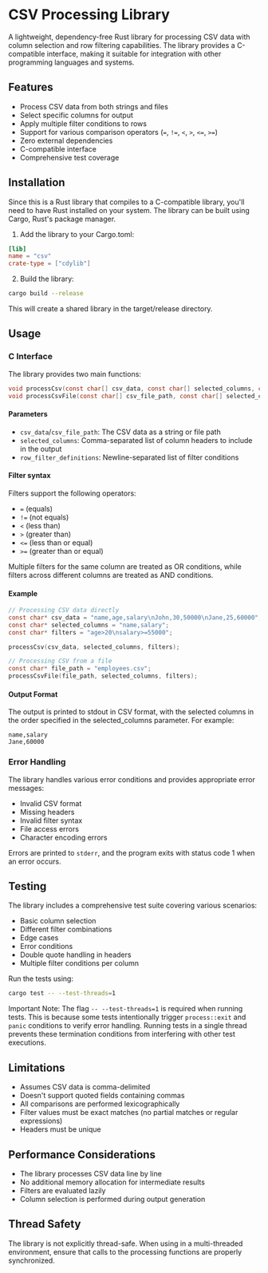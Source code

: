 # CSV Processing Library

A lightweight, dependency-free Rust library for processing CSV data with column selection and row filtering capabilities. The library provides a C-compatible interface, making it suitable for integration with other programming languages and systems.

## Features

- Process CSV data from both strings and files
- Select specific columns for output
- Apply multiple filter conditions to rows
- Support for various comparison operators (`=`, `!=`, `<`, `>`, `<=`, `>=`)
- Zero external dependencies
- C-compatible interface
- Comprehensive test coverage

## Installation

Since this is a Rust library that compiles to a C-compatible library, you'll need to have Rust installed on your system. The library can be built using Cargo, Rust's package manager.

1. Add the library to your Cargo.toml:

```toml
[lib]
name = "csv"
crate-type = ["cdylib"]
```

2. Build the library:

```bash
cargo build --release
```

This will create a shared library in the target/release directory.

## Usage

### C Interface

The library provides two main functions:

```c
void processCsv(const char[] csv_data, const char[] selected_columns, const char[] row_filter_definitions);
void processCsvFile(const char[] csv_file_path, const char[] selected_columns, const char[] row_filter_definitions);
```

#### Parameters

- `csv_data`/`csv_file_path`: The CSV data as a string or file path
- `selected_columns`: Comma-separated list of column headers to include in the output
- `row_filter_definitions`: Newline-separated list of filter conditions

#### Filter syntax

Filters support the following operators:

- `=` (equals)
- `!=` (not equals)
- `<` (less than)
- `>` (greater than)
- `<=` (less than or equal)
- `>=` (greater than or equal)

Multiple filters for the same column are treated as OR conditions, while filters across different columns are treated as AND conditions.

#### Example

```c
// Processing CSV data directly
const char* csv_data = "name,age,salary\nJohn,30,50000\nJane,25,60000";
const char* selected_columns = "name,salary";
const char* filters = "age>20\nsalary>=55000";

processCsv(csv_data, selected_columns, filters);

// Processing CSV from a file
const char* file_path = "employees.csv";
processCsvFile(file_path, selected_columns, filters);
```

#### Output Format

The output is printed to stdout in CSV format, with the selected columns in the order specified in the selected_columns parameter. For example:

```
name,salary
Jane,60000
```

### Error Handling

The library handles various error conditions and provides appropriate error messages:

- Invalid CSV format
- Missing headers
- Invalid filter syntax
- File access errors
- Character encoding errors

Errors are printed to `stderr`, and the program exits with status code 1 when an error occurs.

## Testing

The library includes a comprehensive test suite covering various scenarios:

- Basic column selection
- Different filter combinations
- Edge cases
- Error conditions
- Double quote handling in headers
- Multiple filter conditions per column

Run the tests using:

```bash
cargo test -- --test-threads=1
```

Important Note: The flag `-- --test-threads=1` is required when running tests. This is because some tests intentionally trigger `process::exit` and `panic` conditions to verify error handling. Running tests in a single thread prevents these termination conditions from interfering with other test executions.

## Limitations

- Assumes CSV data is comma-delimited
- Doesn't support quoted fields containing commas
- All comparisons are performed lexicographically
- Filter values must be exact matches (no partial matches or regular expressions)
- Headers must be unique

## Performance Considerations

- The library processes CSV data line by line
- No additional memory allocation for intermediate results
- Filters are evaluated lazily
- Column selection is performed during output generation

## Thread Safety

The library is not explicitly thread-safe. When using in a multi-threaded environment, ensure that calls to the processing functions are properly synchronized.
